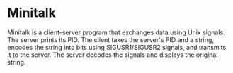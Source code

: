 # Minitalk
Minitalk is a client-server program that exchanges data using Unix signals. The server prints its PID. The client takes the server's PID and a string, encodes the string into bits using SIGUSR1/SIGUSR2 signals, and transmits it to the server. The server decodes the signals and displays the original string.
